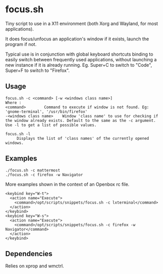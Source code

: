 # focus.sh

Tiny script to use in a X11 environment (both Xorg and Wayland, for most applications).

It does focus/unfocus an application's window if it exists, launch the program if not.

Typical use is in conjunction with global keyboard shortcuts binding to easily switch between frequently used applications, without launching a new instance if it is already running.
Eg. Super+C to switch to "Code", Super+F to switch to "Firefox".

## Usage

```
focus.sh -c <command> [-w <windows class name>]
Where :
<command>		 Command to execute if window is not found. Eg: 'gnome-terminal', '/usr/bin/firefox'
-<windows class name>	 Window 'class name' to use for checking if the window already exists. Default to the same as the -c argument.
Use -l to get a list of possible values.

focus.sh -l
	 Displays the list of 'class names' of the currently opened windows.
```


## Examples

```
./focus.sh -c mattermost
./focus.sh -c firefox -w Navigator
```

More examples shown in the context of an Openbox rc file.
```
<keybind key="W-t">
  <action name="Execute">
    <command>/opt/scripts/snippets/focus.sh -c lxterminal</command>
  </action>
</keybind>
<keybind key="W-s">
  <action name="Execute">
    <command>/opt/scripts/snippets/focus.sh -c firefox -w Navigator</command>
  </action>
</keybind>
```

## Dependencies

Relies on xprop and wmctrl.
